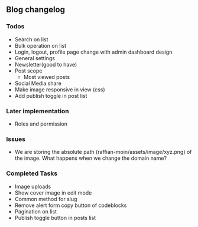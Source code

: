 ## Blog changelog

### Todos
- Search on list
- Bulk operation on list
- Login, logout, profile page change with admin dashboard design
- General settings
- Newsletter(good to have)
- Post scope
    - Most viewed posts
- Social Media share
- Make image responsive in view (css)
- Add publish toggle in post list


### Later implementation
- Roles and permission


### Issues
- We are storing the absolute path (raffian-moin/assets/image/xyz.png) of the image. What happens when we change the domain name?

### Completed Tasks
- Image uploads
- Show cover image in edit mode
- Common method for slug
- Remove alert form copy button of codeblocks
- Pagination on list
- Publish toggle button in posts list

